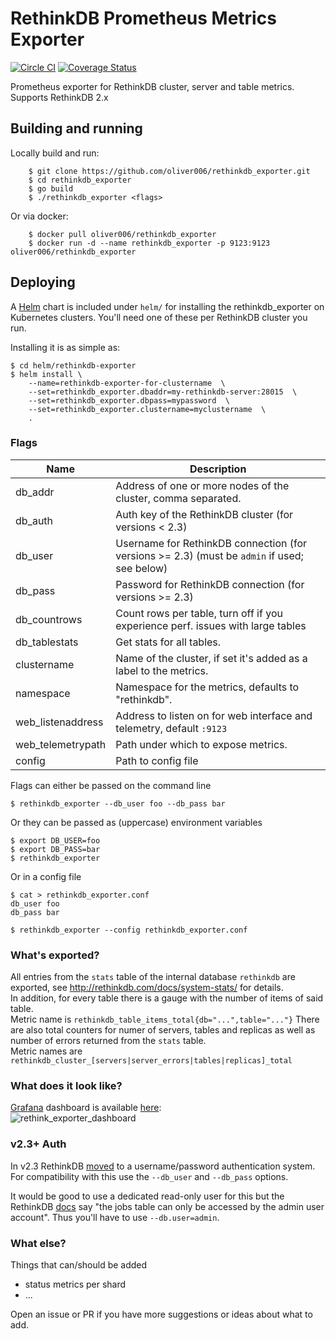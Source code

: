 # RethinkDB Prometheus Metrics Exporter
[![Circle CI](https://circleci.com/gh/oliver006/rethinkdb_exporter.svg?style=shield)](https://circleci.com/gh/oliver006/rethinkdb_exporter) [![Coverage Status](https://coveralls.io/repos/github/oliver006/rethinkdb_exporter/badge.svg?branch=master)](https://coveralls.io/github/oliver006/rethinkdb_exporter?branch=master)

Prometheus exporter for RethinkDB cluster, server and table metrics.<br>
Supports RethinkDB 2.x

## Building and running

Locally build and run:

```
    $ git clone https://github.com/oliver006/rethinkdb_exporter.git
    $ cd rethinkdb_exporter
    $ go build
    $ ./rethinkdb_exporter <flags>
```

Or via docker:

```
    $ docker pull oliver006/rethinkdb_exporter
    $ docker run -d --name rethinkdb_exporter -p 9123:9123 oliver006/rethinkdb_exporter
```


## Deploying

A [Helm](https://helm.sh/) chart is included under `helm/` for installing the rethinkdb_exporter on Kubernetes clusters.  You'll need one of these per RethinkDB cluster you run.

Installing it is as simple as:

```
$ cd helm/rethinkdb-exporter
$ helm install \
    --name=rethinkdb-exporter-for-clustername  \
    --set=rethinkdb_exporter.dbaddr=my-rethinkdb-server:28015  \
    --set=rethinkdb_exporter.dbpass=mypassword  \
    --set=rethinkdb_exporter.clustername=myclustername  \
    .
```


### Flags

Name               | Description
-------------------|------------
db_addr            | Address of one or more nodes of the cluster, comma separated.
db_auth            | Auth key of the RethinkDB cluster (for versions < 2.3)
db_user            | Username for RethinkDB connection (for versions >= 2.3) (must be `admin` if used; see below)
db_pass            | Password for RethinkDB connection (for versions >= 2.3)
db_countrows       | Count rows per table, turn off if you experience perf. issues with large tables
db_tablestats      | Get stats for all tables.
clustername        | Name of the cluster, if set it's added as a label to the metrics.
namespace          | Namespace for the metrics, defaults to "rethinkdb".
web_listenaddress  | Address to listen on for web interface and telemetry, default `:9123`
web_telemetrypath  | Path under which to expose metrics.
config             | Path to config file

Flags can either be passed on the command line 
```
$ rethinkdb_exporter --db_user foo --db_pass bar
```

Or they can be passed as (uppercase) environment variables 
```
$ export DB_USER=foo 
$ export DB_PASS=bar
$ rethinkdb_exporter
```

Or in a config file
```
$ cat > rethinkdb_exporter.conf
db_user foo
db_pass bar

$ rethinkdb_exporter --config rethinkdb_exporter.conf
```


### What's exported?

All entries from the `stats` table of the internal database `rethinkdb` are exported,
see http://rethinkdb.com/docs/system-stats/ for details.<br>
In addition, for every table there is a gauge with the number of items of said table.<br> 
Metric name is `rethinkdb_table_items_total{db="...",table="..."}`
There are also total counters for numer of servers, tables and replicas as well as number of 
errors returned from the `stats` table.<br>
Metric names are `rethinkdb_cluster_[servers|server_errors|tables|replicas]_total`


### What does it look like?
[Grafana](https://github.com/grafana) dashboard is available [here](https://grafana.com/dashboards/5043):<br>
![rethink_exporter_dashboard](https://grafana.com/api/dashboards/5043/images/3108/image)


### v2.3+ Auth

In v2.3 RethinkDB [moved](https://www.compose.com/articles/using-rethinkdb-2-3s-user-authentication/) to a username/password authentication system.  For compatibility with this use the `--db_user` and `--db_pass` options.

It would be good to use a dedicated read-only user for this but the RethinkDB [docs](https://rethinkdb.com/docs/system-stats/) say "the jobs table can only be accessed by the admin user account".  Thus you'll have to use `--db.user=admin`. 


### What else?

Things that can/should be added
- status metrics per shard 
- ...

Open an issue or PR if you have more suggestions or ideas about what to add.
